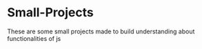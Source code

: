 # Small-Projects
These are some small projects made to build understanding about functionalities of js
